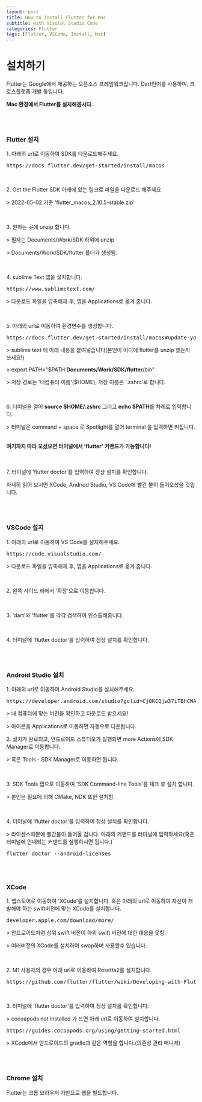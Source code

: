 ```yaml
---
layout: post
title: How to Install Flutter for Mac
subtitle: with Visutal Studio Code
categories: Flutter
tags: [Flutter, VSCode, Install, Mac]
---
```


<H1>설치하기</H1>
<p>
  Flutter는 Google에서 제공하는 오픈소스 프레임워크입니다. Dart언어를 사용하며, 크로스플랫폼 개발 툴입니다.
</p>
<p>
  <b>Mac 환경에서 Flutter를 설치해봅시다.</b>
</p>
</br>
</br>
<H3>Flutter 설치</H3>
<p>
  1. 아래의 url로 이동하여 SDK를 다운로드해주세요.
</p>
<pre>
https://docs.flutter.dev/get-started/install/macos
</pre>
</br><p>2. Get the Flutter SDK 아래에 있는 링크로 파일을 다운로드 해주세요</p>
<p> > 2022-05-02 기준 'flutter_macos_2.10.5-stable.zip'</p>
</br><p>3. 원하는 곳에 unzip 합니다.</p>
<p> > 필자는 Documents/Work/SDK 하위에 unzip</p>
<p> > Documents/Work/SDK/flutter 폴더가 생성됨.</p>
</br><p>4. sublime Text 앱을 설치합니다.</p>
<pre>https://www.sublimetext.com/
</pre>
<p> > 다운로드 파일을 압축해제 후, 앱을 Applications로 옮겨 줍니다.</p>
</br><p>5. 아래의 url로 이동하여 환경변수를 생성합니다.</p>
<pre>
https://docs.flutter.dev/get-started/install/macos#update-your-path
</pre>
<p> > sublime text 에 아래 내용을 붙여넣습니다(본인이 어디에 flutter를 unzip 했는지 쓰세요!)</p>
<p> > export PATH="$PATH:<b>Documents/Work/SDK/flutter</b>/bin"</p>
<p> > 저장 경로는 '내컴퓨터 이름'($HOME), 저장 이름은 '.zshrc'로 합니다.</p>
</br><p>6. 터미널을 열어 <b>source $HOME/.zshrc</b> 그리고 <b>echo $PATH</b>를 차례로 입력합니다.</p>
<p> > 터미널은 command + space 로 Spotlight를 열어 terminal 을 입력하면 켜집니다.</p>
</br><b>여기까지 따라 오셨으면 터미널에서 'flutter' 커맨드가 가능합니다!</b></br></br>
</br><p>7. 터미널에 'flutter doctor'를 입력하여 정상 설치를 확인합니다. </p>  
<p>자세히 읽어 보시면 XCode, Andriod Studio, VS Code에 빨간 불이 들어오셨을 것입니다.</p>

</br>
</br>
<H3>VSCode 설치</H3>
<p>
  1. 아래의 url로 이동하여 VS Code를 설치해주세요.
</p>
<pre>
https://code.visualstudio.com/
</pre>
<p> > 다운로드 파일을 압축해제 후, 앱을 Applications로 옮겨 줍니다.</p>
</br><p>2. 왼쪽 사이드 바에서 '확장'으로 이동합니다.</p>
</br><p>3. 'dart'와 'flutter'를 각각 검색하여 인스톨해줍니다.</p>
</br><p>4. 터미널에 'flutter doctor'를 입력하여 정상 설치를 확인합니다. </p>  
</br>
</br>
<H3>Android Studio 설치</H3>
<p>
  1. 아래의 url로 이동하여 Android Studio를 설치해주세요.
</p>
<pre>
https://developer.android.com/studio?gclid=Cj0KCQjw37iTBhCWARIsACBt1IzKAjxURMwZHTlV2SqtTzgC_F0dMNIcgquJ9CPFEXNIcJu9nHOM_lsaAlpVEALw_wcB&gclsrc=aw.ds#downloads
</pre>
<p> > 내 컴퓨터에 맞는 버전을 확인하고 다운로드 받으세요!</p>
<p> > 아이콘을 Applications로 이동하면 자동으로 다운됩니다.</p
</br><p>2. 설치가 완료되고, 안드로이드 스튜디오가 실행되면 more Actions에 SDK Manager로 이동합니다. </p>  
<p> > 혹은 Tools - SDK Manager로 이동하면 됩니다.</p>
</br><p>3. SDK Tools 탭으로 이동하여 'SDK Command-line Tools'를 체크 후 설치 합니다. </p>  
<p> > 본인은 필요에 의해 CMake, NDK 또한 설치함.</p>
</br><p>4. 터미널에 'flutter doctor'를 입력하여 정상 설치를 확인합니다. </p>
<p> > 라이센스때문에 빨간불이 들어올 겁니다. 아래의 커맨드를 터미널에 입력하세요(혹은 터미널에 안내되는 커맨드를 실행하시면 됩니다.)</p>
<pre>
flutter doctor --android-licenses
</pre>
  
</br>
</br>
<H3>XCode</H3>
<p>
  1. 앱스토어로 이동하여 'XCode'를 설치합니다. 혹은 아래의 url로 이동하여 자신이 개발해야 하는 swift버전에 맞는 XCode를 설치합니다.
</p>
<pre>
developer.apple.com/download/more/
</pre>
<p> > 안드로이드처럼 상위 swift 버전이 하위 swift 버전에 대한 대응을 못함.</p>
<p> > 여러버전의 XCode를 설치하여 swap하며 사용할수 있습니다.</p>
</br><p>2. M1 사용자의 경우 아래 url로 이동하여 Rosetta2를 설치합니다. </p>
<pre>
https://github.com/flutter/flutter/wiki/Developing-with-Flutter-on-Apple-Silicon
</pre>
</br><p>3. 터미널에 'flutter doctor'를 입력하여 정상 설치를 확인합니다. </p>
<p> > cocoapods not installed 가 뜨면 아래 url로 이동하여 설치합니다.</p>
<pre>
https://guides.cocoapods.org/using/getting-started.html
</pre>
<p> > XCode에서 안드로이드의 gradle과 같은 역할을 합니다.(의존성 관리 매니저)</p>


</br>
</br>
<H3>Chrome 설치</H3>
<p>
  Flutter는 크롬 브라우저 기반으로 웹을 빌드합니다.
</p>

